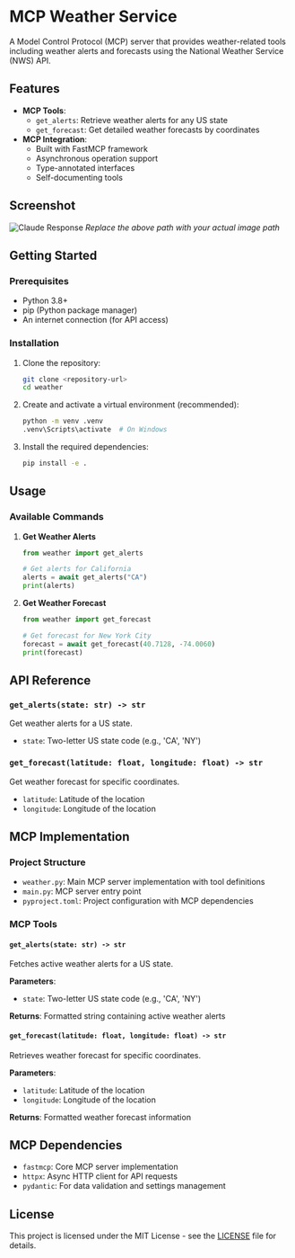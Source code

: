 # MCP Weather Service

A Model Control Protocol (MCP) server that provides weather-related tools including weather alerts and forecasts using the National Weather Service (NWS) API.

## Features

- **MCP Tools**:
  - `get_alerts`: Retrieve weather alerts for any US state
  - `get_forecast`: Get detailed weather forecasts by coordinates
- **MCP Integration**:
  - Built with FastMCP framework
  - Asynchronous operation support
  - Type-annotated interfaces
  - Self-documenting tools

## Screenshot

<!-- Add your Claude response image here -->
![Claude Response](path/to/your/image.png)
*Replace the above path with your actual image path*

## Getting Started

### Prerequisites

- Python 3.8+
- pip (Python package manager)
- An internet connection (for API access)

### Installation

1. Clone the repository:
   ```bash
   git clone <repository-url>
   cd weather
   ```

2. Create and activate a virtual environment (recommended):
   ```bash
   python -m venv .venv
   .venv\Scripts\activate  # On Windows
   ```

3. Install the required dependencies:
   ```bash
   pip install -e .
   ```

## Usage

### Available Commands

1. **Get Weather Alerts**
   ```python
   from weather import get_alerts
   
   # Get alerts for California
   alerts = await get_alerts("CA")
   print(alerts)
   ```

2. **Get Weather Forecast**
   ```python
   from weather import get_forecast
   
   # Get forecast for New York City
   forecast = await get_forecast(40.7128, -74.0060)
   print(forecast)
   ```

## API Reference

### `get_alerts(state: str) -> str`
Get weather alerts for a US state.
- `state`: Two-letter US state code (e.g., 'CA', 'NY')

### `get_forecast(latitude: float, longitude: float) -> str`
Get weather forecast for specific coordinates.
- `latitude`: Latitude of the location
- `longitude`: Longitude of the location

## MCP Implementation

### Project Structure

- `weather.py`: Main MCP server implementation with tool definitions
- `main.py`: MCP server entry point
- `pyproject.toml`: Project configuration with MCP dependencies

### MCP Tools

#### `get_alerts(state: str) -> str`
Fetches active weather alerts for a US state.

**Parameters**:
- `state`: Two-letter US state code (e.g., 'CA', 'NY')

**Returns**:
Formatted string containing active weather alerts

#### `get_forecast(latitude: float, longitude: float) -> str`
Retrieves weather forecast for specific coordinates.

**Parameters**:
- `latitude`: Latitude of the location
- `longitude`: Longitude of the location

**Returns**:
Formatted weather forecast information

## MCP Dependencies

- `fastmcp`: Core MCP server implementation
- `httpx`: Async HTTP client for API requests
- `pydantic`: For data validation and settings management

## License

This project is licensed under the MIT License - see the [LICENSE](LICENSE) file for details.
